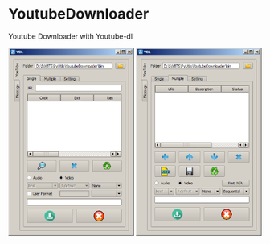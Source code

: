# YoutubeDownloader
Youtube Downloader with Youtube-dl
<p float="left">
  <img src="/img/single-dn.png" width="250"/>
  <img src="/img/multi-dn.png" width="250"/> 
</p>
